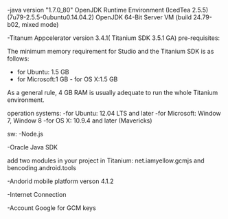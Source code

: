 

-java version "1.7.0_80"
 OpenJDK Runtime Environment (IcedTea 2.5.5) (7u79-2.5.5-0ubuntu0.14.04.2)
 OpenJDK 64-Bit Server VM (build 24.79-b02, mixed mode)



-Titanum Appcelerator version 3.4.1( Titanium SDK 3.5.1 GA)
 pre-requisites:
  
  The minimum memory requirement for Studio and the Titanium SDK is as follows:
  - for Ubuntu: 1.5 GB   
  - for Microsoft:1 GB - for OS X:1.5 GB
  
  As a general rule, 4 GB RAM is usually adequate to run the whole Titanium environment. 

 
 operation systems:
  -for Ubuntu: 12.04 LTS and later
  -for Microsoft: Window 7, Window 8
  -for OS X: 10.9.4 and later (Mavericks) 

 sw:
   -Node.js
   
  -Oracle Java SDK 
 
  add two modules in your project in Titanium: net.iamyellow.gcmjs and bencoding.android.tools



-Andorid mobile platform verson 4.1.2

-Internet Connection

-Account Google for GCM keys

